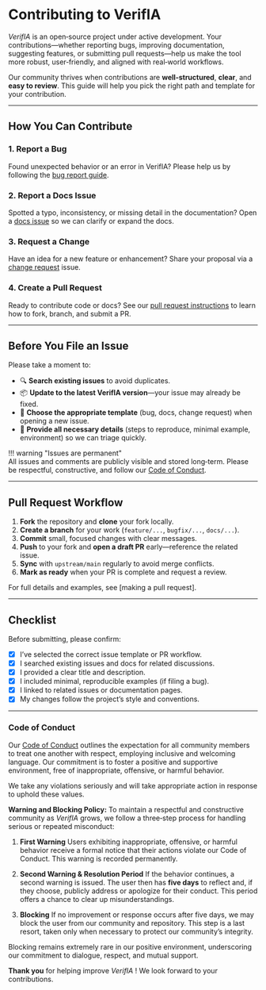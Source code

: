 # Contributing to VerifIA

*VerifIA* is an open‑source project under active development. Your contributions—whether reporting bugs, improving documentation, suggesting features, or submitting pull requests—help us make the tool more robust, user‑friendly, and aligned with real‑world workflows.  

Our community thrives when contributions are **well‑structured**, **clear**, and **easy to review**. This guide will help you pick the right path and template for your contribution.

---

## How You Can Contribute

### 1. Report a Bug  
Found unexpected behavior or an error in VerifIA? Please help us by following the [bug report guide].  

### 2. Report a Docs Issue  
Spotted a typo, inconsistency, or missing detail in the documentation? Open a [docs issue] so we can clarify or expand the docs.  

### 3. Request a Change  
Have an idea for a new feature or enhancement? Share your proposal via a [change request] issue.  

### 4. Create a Pull Request  
Ready to contribute code or docs? See our [pull request instructions] to learn how to fork, branch, and submit a PR.  

---

## Before You File an Issue

Please take a moment to:

- 🔍 **Search existing issues** to avoid duplicates.  
- 📦 **Update to the latest VerifIA version**—your issue may already be fixed.  
- 📝 **Choose the appropriate template** (bug, docs, change request) when opening a new issue.  
- 🧩 **Provide all necessary details** (steps to reproduce, minimal example, environment) so we can triage quickly.  

!!! warning "Issues are permanent"  
    All issues and comments are publicly visible and stored long‑term. Please be respectful, constructive, and follow our [Code of Conduct].  

[Code of Conduct]: https://github.com/verifia/verifia/blob/master/CODE_OF_CONDUCT.md

---

## Pull Request Workflow

1. **Fork** the repository and **clone** your fork locally.  
2. **Create a branch** for your work (`feature/...`, `bugfix/...`, `docs/...`).  
3. **Commit** small, focused changes with clear messages.  
4. **Push** to your fork and **open a draft PR** early—reference the related issue.  
5. **Sync** with `upstream/main` regularly to avoid merge conflicts.  
6. **Mark as ready** when your PR is complete and request a review.  

For full details and examples, see [making a pull request].

---

## Checklist

Before submitting, please confirm:

- [x] I’ve selected the correct issue template or PR workflow.  
- [x] I searched existing issues and docs for related discussions.  
- [x] I provided a clear title and description.  
- [x] I included minimal, reproducible examples (if filing a bug).  
- [x] I linked to related issues or documentation pages.  
- [x] My changes follow the project’s style and conventions.  

---

### Code of Conduct

Our [Code of Conduct] outlines the expectation for all community members to
treat one another with respect, employing inclusive and welcoming language. Our
commitment is to foster a positive and supportive environment, free of
inappropriate, offensive, or harmful behavior.

We take any violations seriously and will take appropriate action in response to
uphold these values.

**Warning and Blocking Policy:**
To maintain a respectful and constructive community as *VerifIA* grows, we follow a three‑step process for handling serious or repeated misconduct:

1. **First Warning**
   Users exhibiting inappropriate, offensive, or harmful behavior receive a formal notice that their actions violate our Code of Conduct. This warning is recorded permanently.

2. **Second Warning & Resolution Period**
   If the behavior continues, a second warning is issued. The user then has **five days** to reflect and, if they choose, publicly address or apologize for their conduct. This period offers a chance to clear up misunderstandings.

3. **Blocking**
   If no improvement or response occurs after five days, we may block the user from our community and repository. This step is a last resort, taken only when necessary to protect our community’s integrity.

Blocking remains extremely rare in our positive environment, underscoring our commitment to dialogue, respect, and mutual support.


**Thank you** for helping improve *VerifIA* ! We look forward to your contributions.  

[bug report guide]: /community/reporting-a-bug  
[docs issue]: /community/reporting-a-docs-issue  
[change request]: /community/requesting-a-change  
[pull request instructions]: /community/making-a-pull-request  